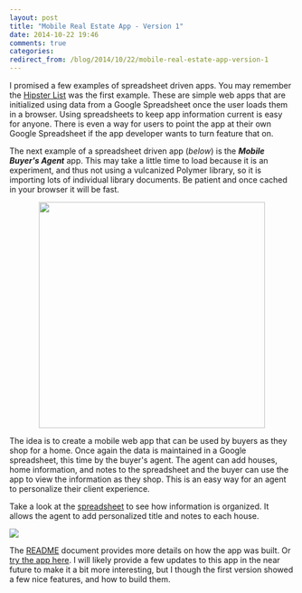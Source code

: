 ```yaml
---
layout: post
title: "Mobile Real Estate App - Version 1"
date: 2014-10-22 19:46 
comments: true
categories:
redirect_from: /blog/2014/10/22/mobile-real-estate-app-version-1
---
```

    
I promised a few examples of spreadsheet driven apps. You may remember the [Hipster List](http://rwx.io/blog/2014/10/15/spreadsheet-driven-web-apps/) was the first example. These are simple web apps that are initialized using data from a Google Spreadsheet once the user loads them in a browser. Using spreadsheets to keep app information current is easy for anyone. There is even a way for users to point the app at their own Google Spreadsheet if the app developer wants to turn feature that on.

The next example of a spreadsheet driven app (_below_) is the ___Mobile Buyer's Agent___ app. This may take a little time to load because it is an experiment, and thus not using a vulcanized Polymer library, so it is importing lots of individual library documents. Be patient and once cached in your browser it will be fast.

<a href="//fooqri.poggr.com/pe16vKTbVLg::16" target="_blank"><img src="//s3.amazonaws.com/goddip-poggs/pe16vKTbVLg/screen1.png"  style="height: 400px; display: block; margin: auto;"></a>

The idea is to create a mobile web app that can be used by buyers as they shop for a home. Once again the data is maintained in a Google spreadsheet, this time by the buyer's agent. The agent can add houses, home information, and notes to the spreadsheet and the buyer can use the app to view the information as they shop. This is an easy way for an agent to personalize their client experience.

Take a look at the [spreadsheet](https://docs.google.com/spreadsheet/ccc?key=0Ahy9ODkMXc1GdEhuM1gxY1g0ckwwWl9RSzNGTGQwemc&usp=sharing#gid=4) to see how information is organized. It allows the agent to add personalized title and notes to each house.

<a href="//docs.google.com/spreadsheet/ccc?key=0Ahy9ODkMXc1GdEhuM1gxY1g0ckwwWl9RSzNGTGQwemc&usp=sharing#gid=4"><img class="spreadsheet-screen" src="//s3.amazonaws.com/goddip-poggs/pe16vKTbVLg/spreadsheet.png"></a>

The [README](https://fooqri.poggr.com/pe16vKTbVLg:dgkE6vtp-4Ll::16) document provides  more details on how the app was built. Or [try the app here](https://fooqri.poggr.com/pe16vKTbVLg::16). I will likely provide a few updates to this app in the near future to make it a bit more interesting, but I though the first version showed a few nice features, and how to build them.
